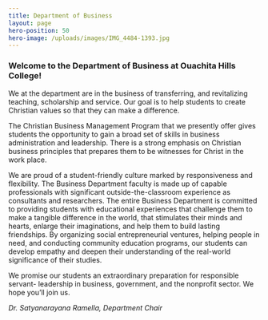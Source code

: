 ```yaml
---
title: Department of Business
layout: page
hero-position: 50
hero-image: /uploads/images/IMG_4484-1393.jpg
---
```


### Welcome to the Department of Business at Ouachita Hills College!

We at the department are in the business of transferring, and revitalizing teaching, scholarship and service. Our goal 
is to help students to create Christian values so that they can make a difference.

The Christian Business Management Program that we presently offer gives students the opportunity to gain a broad set of 
skills in business administration and leadership. There is a strong emphasis on Christian business principles that 
prepares them to be witnesses for Christ in the work place.

We are proud of a student-friendly culture marked by responsiveness and flexibility. The Business Department faculty is 
made up of capable professionals with significant outside-the-classroom experience as consultants and researchers. The 
entire Business Department is committed to providing students with educational experiences that challenge them to make 
a tangible difference in the world, that stimulates their minds and hearts, enlarge their imaginations, and help them to 
build lasting friendships. By organizing social entrepreneurial ventures, helping people in need, and conducting 
community education programs, our students can develop empathy and deepen their understanding of the real-world 
significance of their studies.

We promise our students an extraordinary preparation for responsible servant- leadership in business, government, and 
the nonprofit sector. We hope you’ll join us.

*Dr. Satyanarayana Ramella, Department Chair*